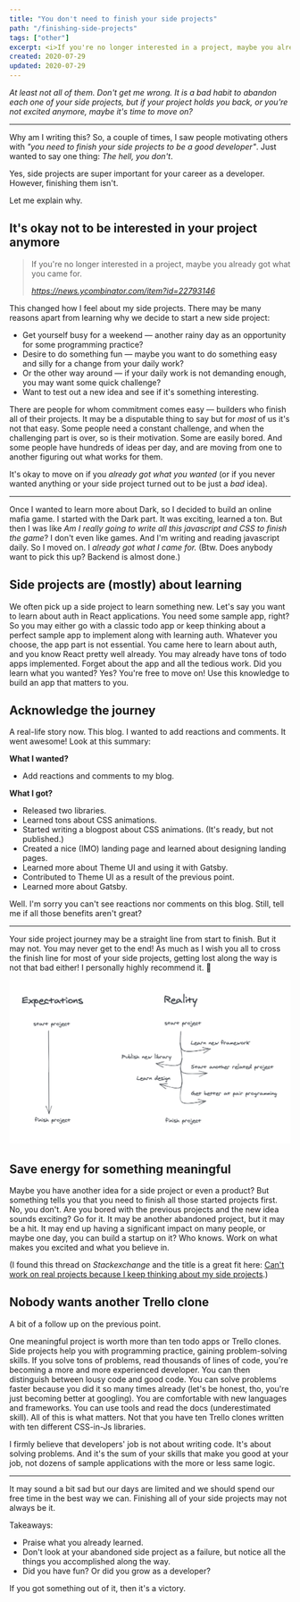 ```yaml
---
title: "You don't need to finish your side projects"
path: "/finishing-side-projects"
tags: ["other"]
excerpt: <i>If you're no longer interested in a project, maybe you already got what you came for?</i>
created: 2020-07-29
updated: 2020-07-29
---
```


_At least not all of them. Don't get me wrong. It is a bad habit to abandon each one of your side projects, but if your project holds you back, or you're not excited anymore, maybe it's time to move on?_

---

Why am I writing this? So, a couple of times, I saw people motivating others with _"you need to finish your side projects to be a good developer"_. Just wanted to say one thing: _The hell, you don't_.

Yes, side projects are super important for your career as a developer. However, finishing them isn't.

Let me explain why.

## It's okay not to be interested in your project anymore

> If you're no longer interested in a project, maybe you already got what you came for.
>
> _https://news.ycombinator.com/item?id=22793146_

This changed how I feel about my side projects. There may be many reasons apart from learning why we decide to start a new side project:

- Get yourself busy for a weekend — another rainy day as an opportunity for some programming practice?
- Desire to do something fun — maybe you want to do something easy and silly for a change from your daily work?
- Or the other way around — if your daily work is not demanding enough, you may want some quick challenge?
- Want to test out a new idea and see if it's something interesting.

There are people for whom commitment comes easy — builders who finish all of their projects. It may be a disputable thing to say but for _most_ of us it's not that easy.
Some people need a constant challenge, and when the challenging part is over, so is their motivation. Some are easily bored. And some people have hundreds of ideas per day, and are moving from one to another figuring out what works for them.

It's okay to move on if you _already got what you wanted_ (or if you never wanted anything or your side project turned out to be just a _bad_ idea).

---

Once I wanted to learn more about Dark, so I decided to build an online mafia game. I started with the Dark part. It was exciting, learned a ton. But then I was like _Am I really going to write all this javascript and CSS to finish the game_? I don't even like games. And I'm writing and reading javascript daily. So I moved on. I _already got what I came for._ (Btw. Does anybody want to pick this up? Backend is almost done.)

## Side projects are (mostly) about learning

<!-- _\* Except for the ones that are supposed to be released as products or opensource libraries._ -->

We often pick up a side project to learn something new. Let's say you want to learn about auth in React applications. You need some sample app, right? So you may either go with a classic todo app or keep thinking about a perfect sample app to implement along with learning auth. Whatever you choose, the app part is not essential. You came here to learn about auth, and you know React pretty well already. You may already have tons of todo apps implemented. Forget about the app and all the tedious work. Did you learn what you wanted? Yes? You're free to move on! Use this knowledge to build an app that matters to you.

## Acknowledge the journey

A real-life story now. This blog. I wanted to add reactions and comments. It went awesome! Look at this summary:

**What I wanted?**

- Add reactions and comments to my blog.

**What I got?**

- Released two libraries.
- Learned tons about CSS animations.
- Started writing a blogpost about CSS animations. (It's ready, but not published.)
- Created a nice (IMO) landing page and learned about designing landing pages.
- Learned more about Theme UI and using it with Gatsby.
- Contributed to Theme UI as a result of the previous point.
- Learned more about Gatsby.

Well. I'm sorry you can't see reactions nor comments on this blog. Still, tell me if all those benefits aren't great?

---

Your side project journey may be a straight line from start to finish. But it may not. You may never get to the end! As much as I wish you all to cross the finish line for most of your side projects, getting lost along the way is not that bad either! I personally highly recommend it. 😬

<img src="./journey.png" />

## Save energy for something meaningful

Maybe you have another idea for a side project or even a product? But something tells you that you need to finish all those started projects first. No, you don't. Are you bored with the previous projects and the new idea sounds exciting? Go for it. It may be another abandoned project, but it may be a hit. It may end up having a significant impact on many people, or maybe one day, you can build a startup on it? Who knows. Work on what makes you excited and what you believe in.

(I found this thread on _Stackexchange_ and the title is a great fit here: [Can't work on real projects because I keep thinking about my side projects](https://softwareengineering.stackexchange.com/questions/51986/cant-work-on-real-projects-because-i-keep-thinking-about-my-side-projects).)

## Nobody wants another Trello clone

A bit of a follow up on the previous point.

One meaningful project is worth more than ten todo apps or Trello clones. Side projects help you with programming practice, gaining problem-solving skills. If you solve tons of problems, read thousands of lines of code, you're becoming a more and more experienced developer. You can then distinguish between lousy code and good code. You can solve problems faster because you did it so many times already (let's be honest, tho, you're just becoming better at googling). You are comfortable with new languages and frameworks. You can use tools and read the docs (underestimated skill). All of this is what matters. Not that you have ten Trello clones written with ten different CSS-in-Js libraries.

I firmly believe that developers' job is not about writing code. It's about solving problems. And it's the sum of your skills that make you good at your job, not dozens of sample applications with the more or less same logic.

---

It may sound a bit sad but our days are limited and we should spend our free time in the best way we can. Finishing all of your side projects may not always be it.

Takeaways:

- Praise what you already learned.
- Don't look at your abandoned side project as a failure, but notice all the things you accomplished along the way.
- Did you have fun? Or did you grow as a developer?

If you got something out of it, then it's a victory.
